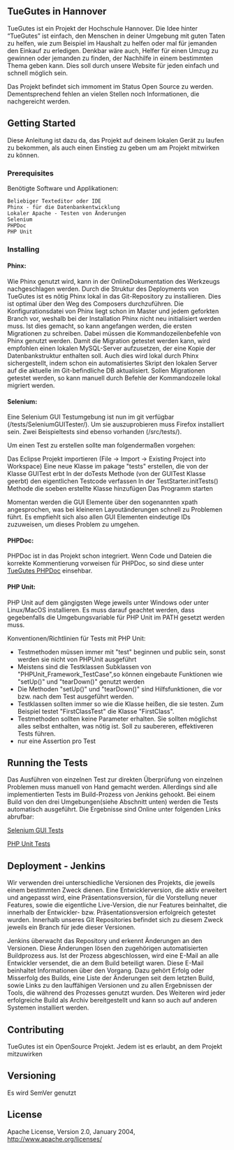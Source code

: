 ## TueGutes in Hannover

TueGutes ist ein Projekt der Hochschule Hannover. Die Idee hinter “TueGutes” ist einfach, den Menschen in deiner Umgebung mit guten Taten zu helfen, wie zum Beispiel im Haushalt zu helfen oder mal für jemanden den Einkauf zu erledigen. Denkbar wäre auch, Helfer für einen Umzug zu gewinnen oder jemanden zu finden, der Nachhilfe in einem bestimmten Thema geben kann. Dies soll durch unsere Website für jeden einfach und schnell möglich sein.

Das Projekt befindet sich immoment im Status Open Source zu werden. Dementsprechend fehlen an vielen Stellen noch Informationen, die nachgereicht werden.

## Getting Started

Diese Anleitung ist dazu da, das Projekt auf deinem lokalen Gerät zu laufen zu bekommen, als auch einen Einstieg zu geben um am Projekt mitwirken zu können.

### Prerequisites

Benötigte Software und Applikationen:

```
Beliebiger Texteditor oder IDE
Phinx - für die Datenbankentwicklung
Lokaler Apache - Testen von Änderungen
Selenium
PHPDoc
PHP Unit
```

### Installing

#### Phinx:

Wie Phinx genutzt wird, kann in der OnlineDokumentation des Werkzeugs nachgeschlagen werden. Durch die Struktur des Deployments von TueGutes ist es nötig Phinx lokal in das Git-Repository zu installieren. Dies ist optimal über den Weg des Composers durchzuführen. Die Konfigurationsdatei von Phinx liegt schon im Master und jedem geforkten Branch vor, weshalb bei der Installation Phinx nicht neu initialisiert werden muss. Ist dies gemacht, so kann angefangen werden, die ersten Migrationen zu schreiben. Dabei müssen die Kommandozeilenbefehle von Phinx genutzt werden. Damit die Migration getestet werden kann, wird empfohlen einen lokalen MySQL-Server aufzusetzen, der eine Kopie der Datenbankstruktur enthalten soll. Auch dies wird lokal durch Phinx sichergestellt, indem schon ein automatisiertes Skript den lokalen Server auf die aktuelle im Git-befindliche DB aktualisiert. Sollen Migrationen getestet werden, so kann manuell durch Befehle der Kommandozeile lokal migriert werden. 

#### Selenium:

Eine Selenium GUI Testumgebung ist nun im git verfügbar (/tests/SeleniumGUITester/). Um sie auszuprobieren muss Firefox installiert sein.
Zwei Beispieltests sind ebenso vorhanden (/src/tests/).

Um einen Test zu erstellen sollte man folgendermaßen vorgehen:

Das Eclipse Projekt importieren (File -> Import -> Existing Project into Workspace)
Eine neue Klasse im pakage "tests" erstellen, die von der Klasse GUITest erbt
In der doTests Methode (von der GUITest Klasse geerbt) den eigentlichen Testcode verfassen
In der TestStarter.initTests() Methode die soeben erstellte Klasse hinzufügen
Das Programm starten

Momentan werden die GUI Elemente über den sogenannten xpath angesprochen, was bei kleineren Layoutänderungen schnell zu Problemen führt. Es empfiehlt sich also allen GUI Elementen eindeutige IDs zuzuweisen, um dieses Problem zu umgehen.

#### PHPDoc:

PHPDoc ist in das Projekt schon integriert. Wenn Code und Dateien die korrekte Kommentierung vorweisen für PHPDoc, so sind diese unter [TueGutes PHPDoc](http://tue-gutes-in-hannover.de/tueGutes/docs) einsehbar.


#### PHP Unit:

PHP Unit auf dem gängigsten Wege jeweils unter Windows oder unter Linux/MacOS installieren. Es muss darauf geachtet werden, dass gegebenfalls die Umgebungsvariable für PHP Unit im PATH gesetzt werden muss.

Konventionen/Richtlinien für Tests mit PHP Unit:
- Testmethoden müssen immer mit "test" beginnen und public sein, sonst werden sie nicht von PHPUnit ausgeführt
- Meistens sind die Testklassen Subklassen von "PHPUnit_Framework_TestCase",so können eingebaute Funktionen wie "setUp()" und "tearDown()" genutzt werden
- Die Methoden "setUp()" und "tearDown()" sind Hilfsfunktionen, die vor bzw. nach dem Test ausgeführt werden.
- Testklassen sollten immer so wie die Klasse heißen, die sie testen. Zum Beispiel testet "FirstClassTest" die Klasse "FirstClass".
- Testmethoden sollten keine Parameter erhalten. Sie sollten möglichst alles selbst enthalten, was nötig ist.
Soll zu saubereren, effektiveren Tests führen.
- nur eine Assertion pro Test

## Running the Tests

Das Ausführen von einzelnen Test zur direkten Überprüfung von einzelnen Problemen muss manuell von Hand gemacht werden. Allerdings sind alle implementierten Tests im Build-Prozess von Jenkins gehookt. Bei einem Build von den drei Umgebungen(siehe Abschnitt unten) werden die Tests automatisch ausgeführt. Die Ergebnisse sind Online unter folgenden Links abrufbar:

[Selenium GUI Tests](http://tue-gutes-in-hannover.de/tueGutes/docs/gui-test-results.html)



[PHP Unit Tests](http://tue-gutes-in-hannover.de/tueGutes/docs/unit-test-results.html)

## Deployment - Jenkins

Wir verwenden drei unterschiedliche Versionen des Projekts, die jeweils einem bestimmten Zweck dienen. Eine Entwicklerversion, die aktiv erweitert und angepasst wird, eine Präsentationsversion, für die Vorstellung neuer Features, sowie die eigentliche Live-Version, die nur Features beinhaltet, die innerhalb der Entwickler- bzw. Präsentationsversion erfolgreich getestet wurden. Innerhalb unseres Git Repositories befindet sich zu diesem Zweck jeweils ein Branch für jede dieser Versionen.

Jenkins überwacht das Repository und erkennt Änderungen an den Versionen. Diese Änderungen lösen den zugehörigen automatisierten Buildprozess aus. Ist der Prozess abgeschlossen, wird eine E-Mail an alle Entwickler versendet, die an dem Build beteiligt waren. Diese E-Mail beinhaltet Informationen über den Vorgang. Dazu gehört Erfolg oder Misserfolg des Builds, eine Liste der Änderungen seit dem letzten Build, sowie Links zu den lauffähigen Versionen und zu allen Ergebnissen der Tools, die während des Prozesses genutzt wurden. Des Weiteren wird jeder erfolgreiche Build als Archiv bereitgestellt und kann so auch auf anderen Systemen installiert werden.

## Contributing

TueGutes ist ein OpenSource Projekt. Jedem ist es erlaubt, an dem Projekt mitzuwirken

## Versioning

Es wird SemVer genutzt

## License

Apache License, Version 2.0, January 2004, http://www.apache.org/licenses/
